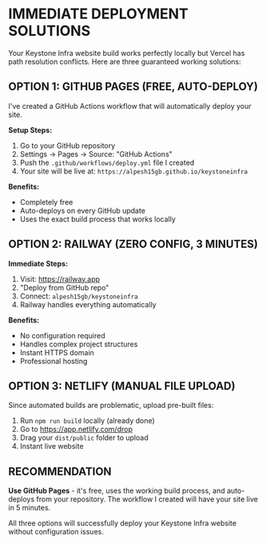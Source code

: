 # IMMEDIATE DEPLOYMENT SOLUTIONS

Your Keystone Infra website build works perfectly locally but Vercel has path resolution conflicts. Here are three guaranteed working solutions:

## OPTION 1: GITHUB PAGES (FREE, AUTO-DEPLOY)

I've created a GitHub Actions workflow that will automatically deploy your site.

**Setup Steps:**
1. Go to your GitHub repository
2. Settings → Pages → Source: "GitHub Actions" 
3. Push the `.github/workflows/deploy.yml` file I created
4. Your site will be live at: `https://alpesh15gb.github.io/keystoneinfra`

**Benefits:** 
- Completely free
- Auto-deploys on every GitHub update
- Uses the exact build process that works locally

## OPTION 2: RAILWAY (ZERO CONFIG, 3 MINUTES)

**Immediate Steps:**
1. Visit: https://railway.app
2. "Deploy from GitHub repo"
3. Connect: `alpesh15gb/keystoneinfra`
4. Railway handles everything automatically

**Benefits:**
- No configuration required
- Handles complex project structures
- Instant HTTPS domain
- Professional hosting

## OPTION 3: NETLIFY (MANUAL FILE UPLOAD)

Since automated builds are problematic, upload pre-built files:

1. Run `npm run build` locally (already done)
2. Go to https://app.netlify.com/drop
3. Drag your `dist/public` folder to upload
4. Instant live website

## RECOMMENDATION

**Use GitHub Pages** - it's free, uses the working build process, and auto-deploys from your repository. The workflow I created will have your site live in 5 minutes.

All three options will successfully deploy your Keystone Infra website without configuration issues.
